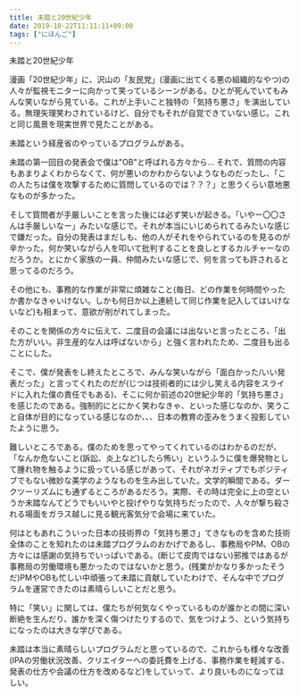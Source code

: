 ```yaml
---
title: 未踏と20世紀少年
date: 2019-10-22T11:11:11+09:00
tags: ["にほんご"]
---
```


未踏と20世紀少年

漫画「20世紀少年」に、沢山の「友民党」(漫画に出てくる悪の組織的なやつ)の人々が監視モニターに向かって笑っているシーンがある。ひとが死んでいてもみんな笑いながら見ている。これが上手いこと独特の「気持ち悪さ」を演出している。無理矢理笑わされているけど、自分でもそれが自覚できていない感じ。これと同じ風景を現実世界で見たことがある。

未踏という経産省のやっているプログラムがある。

未踏の第一回目の発表会で僕は"OB"と呼ばれる方々から...
それで、質問の内容もあまりよくわからなくて、何が悪いのかわからないようなものだったし、「この人たちは僕を攻撃するために質問しているのでは？？？」と思うくらい意地悪なものが多かった。

そして質問者が手厳しいことを言った後には必ず笑いが起きる。「いやー〇〇さんは手厳しいなー」みたいな感じで。それが本当にいじめられてるみたいな感じで嫌だった。自分の発表はまだしも、他の人がそれをやられているのを見るのが辛かった。何か笑いながら人を叩いて批判することを良しとするカルチャーなのだろうか。とにかく家族の一員、仲間みたいな感じで、何を言っても許されると思ってるのだろう。

その他にも、事務的な作業が非常に煩雑なこと(毎日、どの作業を何時間やったか書かなきゃいけない。しかも何日か以上連続して同じ作業を記入してはいけないなど)も相まって、意欲が削がれてしまった。

そのことを関係の方々に伝えて、二度目の会議には出ないと言ったところ、「出た方がいい。非生産的な人は呼ばないから」と強く言われたため、二度目も出ることにした。

そこで、僕が発表をし終えたところで、みんな笑いながら「面白かった/いい発表だった」と言ってくれたのだが(じつは技術者的には少し笑える内容をスライドに入れた僕の責任でもある)、そこに何か前述の20世紀少年的「気持ち悪さ」を感じたのである。強制的にとにかく笑わなきゃ、といった感じなのか、笑うこと自体が目的になっている感じなのか、、、日本の教育の歪みをうまく投影していたように思う。

難しいところである。僕のためを思ってやってくれているのはわかるのだが、「なんか危ないこと(訴訟、炎上など)したら怖い」というふうに僕を爆発物として腫れ物を触るように扱っている感じがあって、それがネガティブでもポジティブでもない微妙な美学のようなものを生み出していた。文学的瞬間である。ダークツーリズムにも通ずるところがあるだろう。実際、その時は完全に上の空というか未踏なんてどうでもいいやと投げやりな気持ちだったので、人々が撃ち殺される場面をガラス越しに見る観光客気分で会場に来ていた。

何はともあれこういった日本の技術界の「気持ち悪さ」てきなものを含めた技術全体のことを知れたのは未踏プログラムのおかげであるし、事務局やPM、OBの方々には感謝の気持ちでいっぱいである。(断じて皮肉ではない)邪推ではあるが事務局の労働環境も悪かったのではないかと思う。(残業がかなり多かったそうだ)PMやOBも忙しい中頑張って未踏に貢献していたわけで、そんな中でプログラムを運営できたのは素晴らしいことだと思う。

特に「笑い」に関しては、僕たちが何気なくやっているものが誰かとの間に深い断絶を生んだり、誰かを深く傷つけたりするので、気をつけよう、という気持ちになったのは大きな学びである。

未踏は本当に素晴らしいプログラムだと思っているので、これからも様々な改善(IPAの労働状況改善、クリエイターへの委託費を上げる、事務作業を軽減する、発表の仕方や会議の仕方を改めるなど)をしていって、より良いものになってほしい。
